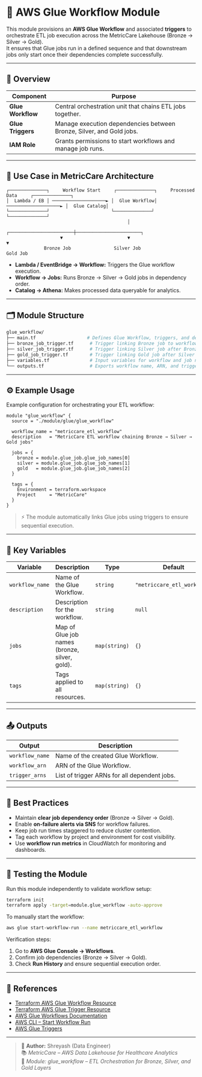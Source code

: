 # 🔄 AWS Glue Workflow Module

This module provisions an **AWS Glue Workflow** and associated **triggers** to orchestrate ETL job execution across the MetricCare Lakehouse (Bronze → Silver → Gold).  
It ensures that Glue jobs run in a defined sequence and that downstream jobs only start once their dependencies complete successfully.

---

## 📖 Overview

| Component | Purpose |
|------------|----------|
| **Glue Workflow** | Central orchestration unit that chains ETL jobs together. |
| **Glue Triggers** | Manage execution dependencies between Bronze, Silver, and Gold jobs. |
| **IAM Role** | Grants permissions to start workflows and manage job runs. |

---

## 🧩 Use Case in MetricCare Architecture

```
┌──────────────┐     Workflow Start     ┌──────────────┐     Processed Data     ┌──────────────┐
│  Lambda / EB │ ────────────────────► │  Glue Workflow│ ────────────────────► │  Glue Catalog│
└──────────────┘                       └──────────────┘                       └──────────────┘
                                             │
                    ┌────────────────────────┼────────────────────────┐
                    ▼                        ▼                        ▼
              Bronze Job                Silver Job                 Gold Job
```

- **Lambda / EventBridge → Workflow:** Triggers the Glue workflow execution.  
- **Workflow → Jobs:** Runs Bronze → Silver → Gold jobs in dependency order.  
- **Catalog → Athena:** Makes processed data queryable for analytics.

---

## 🗂️ Module Structure

```bash
glue_workflow/
├── main.tf                   # Defines Glue Workflow, triggers, and dependencies
├── bronze_job_trigger.tf      # Trigger linking Bronze job to workflow
├── silver_job_trigger.tf      # Trigger linking Silver job after Bronze success
├── gold_job_trigger.tf        # Trigger linking Gold job after Silver success
├── variables.tf               # Input variables for workflow and job names
└── outputs.tf                 # Exports workflow name, ARN, and trigger ARNs
```

---

## ⚙️ Example Usage

Example configuration for orchestrating your ETL workflow:

```hcl
module "glue_workflow" {
  source = "./module/glue/glue_workflow"

  workflow_name = "metriccare_etl_workflow"
  description   = "MetricCare ETL workflow chaining Bronze → Silver → Gold jobs"

  jobs = {
    bronze = module.glue_job.glue_job_names[0]
    silver = module.glue_job.glue_job_names[1]
    gold   = module.glue_job.glue_job_names[2]
  }

  tags = {
    Environment = terraform.workspace
    Project     = "MetricCare"
  }
}
```

> ⚡ The module automatically links Glue jobs using triggers to ensure sequential execution.

---

## 🔑 Key Variables

| Variable | Description | Type | Default |
|-----------|--------------|------|----------|
| `workflow_name` | Name of the Glue Workflow. | `string` | `"metriccare_etl_workflow"` |
| `description` | Description for the workflow. | `string` | `null` |
| `jobs` | Map of Glue job names (bronze, silver, gold). | `map(string)` | `{}` |
| `tags` | Tags applied to all resources. | `map(string)` | `{}` |

---

## 📤 Outputs

| Output | Description |
|---------|--------------|
| `workflow_name` | Name of the created Glue Workflow. |
| `workflow_arn` | ARN of the Glue Workflow. |
| `trigger_arns` | List of trigger ARNs for all dependent jobs. |

---

## 🧠 Best Practices

- Maintain **clear job dependency order** (Bronze → Silver → Gold).  
- Enable **on-failure alerts via SNS** for workflow failures.  
- Keep job run times staggered to reduce cluster contention.  
- Tag each workflow by project and environment for cost visibility.  
- Use **workflow run metrics** in CloudWatch for monitoring and dashboards.  

---

## 🧩 Testing the Module

Run this module independently to validate workflow setup:

```bash
terraform init
terraform apply -target=module.glue_workflow -auto-approve
```

To manually start the workflow:
```bash
aws glue start-workflow-run --name metriccare_etl_workflow
```

Verification steps:
1. Go to **AWS Glue Console → Workflows**.  
2. Confirm job dependencies (Bronze → Silver → Gold).  
3. Check **Run History** and ensure sequential execution order.  

---

## 🔗 References

- [Terraform AWS Glue Workflow Resource](https://registry.terraform.io/providers/hashicorp/aws/latest/docs/resources/glue_workflow)  
- [Terraform AWS Glue Trigger Resource](https://registry.terraform.io/providers/hashicorp/aws/latest/docs/resources/glue_trigger)  
- [AWS Glue Workflows Documentation](https://docs.aws.amazon.com/glue/latest/dg/orchestrate-workflow.html)  
- [AWS CLI – Start Workflow Run](https://docs.aws.amazon.com/cli/latest/reference/glue/start-workflow-run.html)  
- [AWS Glue Triggers](https://docs.aws.amazon.com/glue/latest/dg/trigger-job.html)

---

> 🧱 **Author:** Shreyash (Data Engineer)  
> 📚 *MetricCare – AWS Data Lakehouse for Healthcare Analytics*  
> 🔗 *Module: glue_workflow – ETL Orchestration for Bronze, Silver, and Gold Layers*
